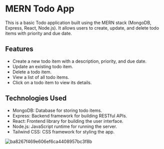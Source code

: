 # MERN Todo App

This is a basic Todo application built using the MERN stack (MongoDB, Express, React, Node.js). It allows users to create, update, and delete todo items with priority and due date.

## Features

- Create a new todo item with a description, priority, and due date.
- Update an existing todo item.
- Delete a todo item.
- View a list of all todo items.
- Click on a todo item to view its details.

## Technologies Used

- MongoDB: Database for storing todo items.
- Express: Backend framework for building RESTful APIs.
- React: Frontend library for building the user interface.
- Node.js: JavaScript runtime for running the server.
- Tailwind CSS: CSS framework for styling the app.

![ba8267f469e606ef6ca4408957bc3f8b](https://github.com/sugoiJG/mod3-project2/assets/110348273/16991c1c-279e-4746-9398-845fd5f51586)
